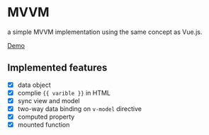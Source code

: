 # MVVM

a simple MVVM implementation using the same concept as Vue.js.

[Demo](https://cwang22.github.io/mvvm)

## Implemented features
- [x] data object
- [x] complie `{{ varible }}` in HTML
- [x] sync view and model
- [x] two-way data binding on `v-model` directive
- [x] computed property
- [x] mounted function